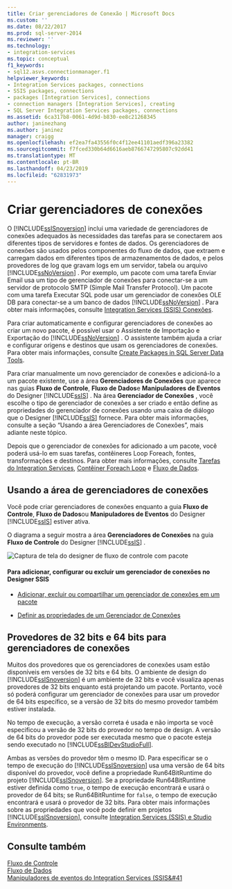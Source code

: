 ```yaml
---
title: Criar gerenciadores de Conexão | Microsoft Docs
ms.custom: ''
ms.date: 08/22/2017
ms.prod: sql-server-2014
ms.reviewer: ''
ms.technology:
- integration-services
ms.topic: conceptual
f1_keywords:
- sql12.asvs.connectionmanager.f1
helpviewer_keywords:
- Integration Services packages, connections
- SSIS packages, connections
- packages [Integration Services], connections
- connection managers [Integration Services], creating
- SQL Server Integration Services packages, connections
ms.assetid: 6ca317b8-0061-4d9d-b830-ee8c21268345
author: janinezhang
ms.author: janinez
manager: craigg
ms.openlocfilehash: ef2ea7fa43556f0c4f12ee41101aedf396a23382
ms.sourcegitcommit: f7fced330b64d6616aeb8766747295807c92dd41
ms.translationtype: MT
ms.contentlocale: pt-BR
ms.lasthandoff: 04/23/2019
ms.locfileid: "62831973"
---
```

# <a name="create-connection-managers"></a>Criar gerenciadores de conexões
  O [!INCLUDE[ssISnoversion](../includes/ssisnoversion-md.md)] inclui uma variedade de gerenciadores de conexões adequados às necessidades das tarefas para se conectarem aos diferentes tipos de servidores e fontes de dados. Os gerenciadores de conexões são usados pelos componentes do fluxo de dados, que extraem e carregam dados em diferentes tipos de armazenamentos de dados, e pelos provedores de log que gravam logs em um servidor, tabela ou arquivo [!INCLUDE[ssNoVersion](../includes/ssnoversion-md.md)] . Por exemplo, um pacote com uma tarefa Enviar Email usa um tipo de gerenciador de conexões para conectar-se a um servidor de protocolo SMTP (Simple Mail Transfer Protocol). Um pacote com uma tarefa Executar SQL pode usar um gerenciador de conexões OLE DB para conectar-se a um banco de dados [!INCLUDE[ssNoVersion](../includes/ssnoversion-md.md)] . Para obter mais informações, consulte [Integration Services &#40;SSIS&#41; Conexões](connection-manager/integration-services-ssis-connections.md).  
  
 Para criar automaticamente e configurar gerenciadores de conexões ao criar um novo pacote, é possível usar o Assistente de Importação e Exportação do [!INCLUDE[ssNoVersion](../includes/ssnoversion-md.md)] . O assistente também ajuda a criar e configurar origens e destinos que usam os gerenciadores de conexões. Para obter mais informações, consulte [Create Packages in SQL Server Data Tools](create-packages-in-sql-server-data-tools.md).  
  
 Para criar manualmente um novo gerenciador de conexões e adicioná-lo a um pacote existente, use a área **Gerenciadores de Conexões** que aparece nas guias **Fluxo de Controle**, **Fluxo de Dados**e **Manipuladores de Eventos** do Designer [!INCLUDE[ssIS](../includes/ssis-md.md)] . Na área **Gerenciador de Conexões** , você escolhe o tipo de gerenciador de conexões a ser criado e então define as propriedades do gerenciador de conexões usando uma caixa de diálogo que o Designer [!INCLUDE[ssIS](../includes/ssis-md.md)] fornece. Para obter mais informações, consulte a seção “Usando a área Gerenciadores de Conexões”, mais adiante neste tópico.  
  
 Depois que o gerenciador de conexões for adicionado a um pacote, você poderá usá-lo em suas tarefas, contêineres Loop Foreach, fontes, transformações e destinos. Para obter mais informações, consulte [Tarefas do Integration Services](control-flow/integration-services-tasks.md), [Contêiner Foreach Loop](control-flow/foreach-loop-container.md) e [Fluxo de Dados](data-flow/data-flow.md).  
  
## <a name="using-the-connection-managers-area"></a>Usando a área de gerenciadores de conexões  
 Você pode criar gerenciadores de conexões enquanto a guia **Fluxo de Controle**, **Fluxo de Dados**ou **Manipuladores de Eventos** do Designer [!INCLUDE[ssIS](../includes/ssis-md.md)] estiver ativa.  
  
 O diagrama a seguir mostra a área **Gerenciadores de Conexões** na guia **Fluxo de Controle** do Designer [!INCLUDE[ssIS](../includes/ssis-md.md)] .  
  
 ![Captura de tela do designer de fluxo de controle com pacote](media/samplecontrolflow.gif "Captura de tela do designer de fluxo de controle com pacote")  
  
#### <a name="to-add-configure-or-delete-a-connection-manager-in-ssis-designer"></a>Para adicionar, configurar ou excluir um gerenciador de conexões no Designer SSIS  
  
-   [Adicionar, excluir ou compartilhar um gerenciador de conexões em um pacote](../../2014/integration-services/add-delete-or-share-a-connection-manager-in-a-package.md)  
  
-   [Definir as propriedades de um Gerenciador de Conexões](../../2014/integration-services/set-the-properties-of-a-connection-manager.md)  
  
## <a name="32-bit-and-64-bit-providers-for-connection-managers"></a>Provedores de 32 bits e 64 bits para gerenciadores de conexões  
 Muitos dos provedores que os gerenciadores de conexões usam estão disponíveis em versões de 32 bits e 64 bits. O ambiente de design do [!INCLUDE[ssISnoversion](../includes/ssisnoversion-md.md)] é um ambiente de 32 bits e você visualiza apenas provedores de 32 bits enquanto está projetando um pacote. Portanto, você só poderá configurar um gerenciador de conexões para usar um provedor de 64 bits específico, se a versão de 32 bits do mesmo provedor também estiver instalada.  
  
 No tempo de execução, a versão correta é usada e não importa se você especificou a versão de 32 bits do provedor no tempo de design. A versão de 64 bits do provedor pode ser executada mesmo que o pacote esteja sendo executado no [!INCLUDE[ssBIDevStudioFull](../includes/ssbidevstudiofull-md.md)].  
  
 Ambas as versões do provedor têm o mesmo ID. Para especificar se o tempo de execução do [!INCLUDE[ssISnoversion](../includes/ssisnoversion-md.md)] usa uma versão de 64 bits disponível do provedor, você define a propriedade Run64BitRuntime do projeto [!INCLUDE[ssISnoversion](../includes/ssisnoversion-md.md)]. Se a propriedade Run64BitRuntime estiver definida como `true`, o tempo de execução encontrará e usará o provedor de 64 bits; se Run64BitRuntime for `false`, o tempo de execução encontrará e usará o provedor de 32 bits. Para obter mais informações sobre as propriedades que você pode definir em projetos [!INCLUDE[ssISnoversion](../includes/ssisnoversion-md.md)], consulte [Integration Services &#40;SSIS&#41; e Studio Environments](integration-services-ssis-development-and-management-tools.md).  
  
## <a name="see-also"></a>Consulte também  
 [Fluxo de Controle](control-flow/control-flow.md)   
 [Fluxo de Dados](data-flow/data-flow.md)   
 [Manipuladores de eventos do Integration Services &#40;SSIS&#41](integration-services-ssis-event-handlers.md)  
  
  
